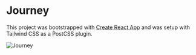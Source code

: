 # Journey

This project was bootstrapped with [Create React App](https://github.com/facebook/create-react-app) and was setup with Tailwind CSS as a PostCSS plugin.

![Journey](https://i.imgur.com/kgkc2l3.png)